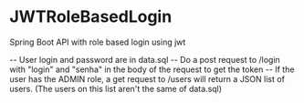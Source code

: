 # JWTRoleBasedLogin
Spring Boot API with role based login using jwt

-- User login and password are in data.sql
-- Do a post request to /login with "login" and "senha" in the body of the request to get the token
-- If the user has the ADMIN role, a get request to /users will return a JSON list of users. (The users on this list aren't the same of data.sql)


